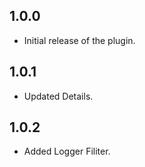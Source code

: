 ## 1.0.0

* Initial release of the plugin.

## 1.0.1

* Updated Details.

## 1.0.2

* Added Logger Filiter.